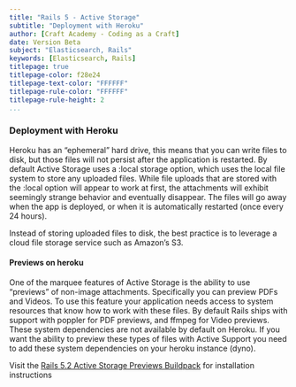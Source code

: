 ```yaml
---
title: "Rails 5 - Active Storage"
subtitle: "Deployment with Heroku"
author: [Craft Academy - Coding as a Craft]
date: Version Beta
subject: "Elasticsearch, Rails"
keywords: [Elasticsearch, Rails]
titlepage: true
titlepage-color: f28e24
titlepage-text-color: "FFFFFF"
titlepage-rule-color: "FFFFFF"
titlepage-rule-height: 2
...
```



### Deployment with Heroku

Heroku has an “ephemeral” hard drive, this means that you can write files to disk, but those files will not persist after the application is restarted. By default Active Storage uses a :local storage option, which uses the local file system to store any uploaded files. While file uploads that are stored with the :local option will appear to work at first, the attachments will exhibit seemingly strange behavior and eventually disappear. The files will go away when the app is deployed, or when it is automatically restarted (once every 24 hours).

Instead of storing uploaded files to disk, the best practice is to leverage a cloud file storage service such as Amazon’s S3.



#### Previews on heroku

One of the marquee features of Active Storage is the ability to use “previews” of non-image attachments. Specifically you can preview PDFs and Videos. To use this feature your application needs access to system resources that know how to work with these files. By default Rails ships with support with poppler for PDF previews, and ffmpeg for Video previews. These system dependencies are not available by default on Heroku. If you want the ability to preview these types of files with Active Support you need to add these system dependencies on your heroku instance (dyno).

Visit the [Rails 5.2 Active Storage Previews Buildpack](https://github.com/heroku/heroku-buildpack-activestorage-preview) for installation instructions
